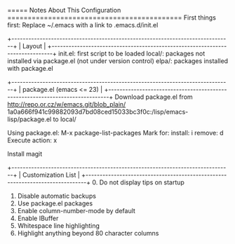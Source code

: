 ===== Notes About This Configuration ===========================================
First things first:
 Replace ~/.emacs with a link to .emacs.d/init.el

+------------------------------------------------------------------------------+
| Layout                                                                       |
+------------------------------------------------------------------------------+
init.el: first script to be loaded
local/: packages not installed via package.el (not under version control)
elpa/: packages installed with package.el

+------------------------------------------------------------------------------+
| package.el (emacs <= 23)                                                     |
+------------------------------------------------------------------------------+
Download package.el from
http://repo.or.cz/w/emacs.git/blob_plain/
1a0a666f941c99882093d7bd08ced15033bc3f0c:/lisp/emacs-lisp/package.el
to local/

Using package.el:
    M-x package-list-packages
    Mark for:
        install: i
        remove: d
    Execute action: x

Install magit

+------------------------------------------------------------------------------+
| Customization List                                                           |
+------------------------------------------------------------------------------+
0. Do not display tips on startup
1. Disable automatic backups
2. Use package.el packages
3. Enable column-number-mode by default
4. Enable IBuffer
5. Whitespace line highlighting
6. Highlight anything beyond 80 character columns